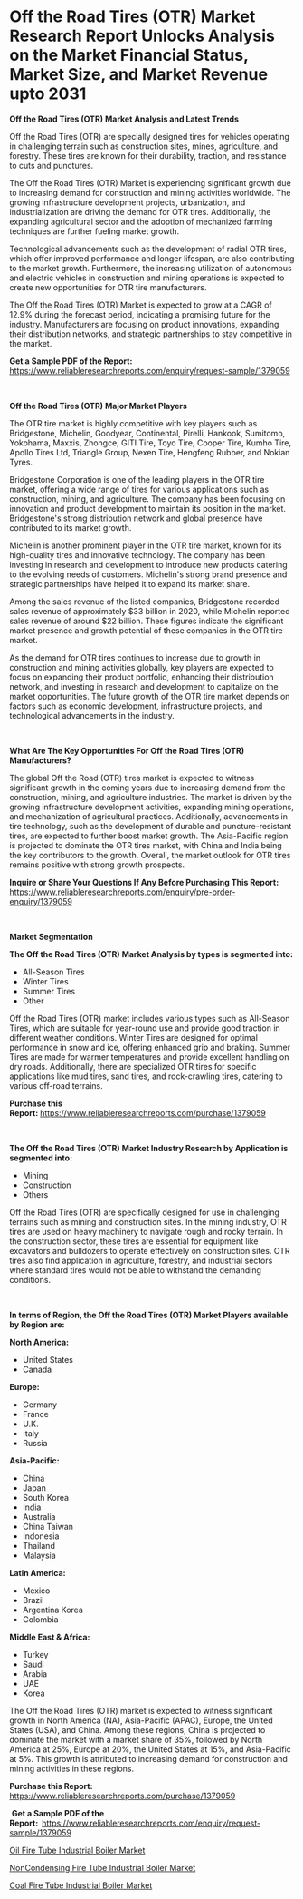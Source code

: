 <p><h1>Off the Road Tires (OTR) Market Research Report Unlocks Analysis on the Market Financial Status, Market Size, and Market Revenue upto 2031</h1></p><p><strong>Off the Road Tires (OTR) Market Analysis and Latest Trends</strong></p>
<p><p>Off the Road Tires (OTR) are specially designed tires for vehicles operating in challenging terrain such as construction sites, mines, agriculture, and forestry. These tires are known for their durability, traction, and resistance to cuts and punctures.</p><p>The Off the Road Tires (OTR) Market is experiencing significant growth due to increasing demand for construction and mining activities worldwide. The growing infrastructure development projects, urbanization, and industrialization are driving the demand for OTR tires. Additionally, the expanding agricultural sector and the adoption of mechanized farming techniques are further fueling market growth.</p><p>Technological advancements such as the development of radial OTR tires, which offer improved performance and longer lifespan, are also contributing to the market growth. Furthermore, the increasing utilization of autonomous and electric vehicles in construction and mining operations is expected to create new opportunities for OTR tire manufacturers.</p><p>The Off the Road Tires (OTR) Market is expected to grow at a CAGR of 12.9% during the forecast period, indicating a promising future for the industry. Manufacturers are focusing on product innovations, expanding their distribution networks, and strategic partnerships to stay competitive in the market.</p></p>
<p><strong>Get a Sample PDF of the Report:&nbsp;</strong> <a href="https://www.reliableresearchreports.com/enquiry/request-sample/1379059">https://www.reliableresearchreports.com/enquiry/request-sample/1379059</a></p>
<p>&nbsp;</p>
<p><strong>Off the Road Tires (OTR) Major Market Players</strong></p>
<p><p>The OTR tire market is highly competitive with key players such as Bridgestone, Michelin, Goodyear, Continental, Pirelli, Hankook, Sumitomo, Yokohama, Maxxis, Zhongce, GITI Tire, Toyo Tire, Cooper Tire, Kumho Tire, Apollo Tires Ltd, Triangle Group, Nexen Tire, Hengfeng Rubber, and Nokian Tyres. </p><p>Bridgestone Corporation is one of the leading players in the OTR tire market, offering a wide range of tires for various applications such as construction, mining, and agriculture. The company has been focusing on innovation and product development to maintain its position in the market. Bridgestone's strong distribution network and global presence have contributed to its market growth.</p><p>Michelin is another prominent player in the OTR tire market, known for its high-quality tires and innovative technology. The company has been investing in research and development to introduce new products catering to the evolving needs of customers. Michelin's strong brand presence and strategic partnerships have helped it to expand its market share.</p><p>Among the sales revenue of the listed companies, Bridgestone recorded sales revenue of approximately $33 billion in 2020, while Michelin reported sales revenue of around $22 billion. These figures indicate the significant market presence and growth potential of these companies in the OTR tire market. </p><p>As the demand for OTR tires continues to increase due to growth in construction and mining activities globally, key players are expected to focus on expanding their product portfolio, enhancing their distribution network, and investing in research and development to capitalize on the market opportunities. The future growth of the OTR tire market depends on factors such as economic development, infrastructure projects, and technological advancements in the industry.</p></p>
<p>&nbsp;</p>
<p><strong>What Are The Key Opportunities For Off the Road Tires (OTR) Manufacturers?</strong></p>
<p><p>The global Off the Road (OTR) tires market is expected to witness significant growth in the coming years due to increasing demand from the construction, mining, and agriculture industries. The market is driven by the growing infrastructure development activities, expanding mining operations, and mechanization of agricultural practices. Additionally, advancements in tire technology, such as the development of durable and puncture-resistant tires, are expected to further boost market growth. The Asia-Pacific region is projected to dominate the OTR tires market, with China and India being the key contributors to the growth. Overall, the market outlook for OTR tires remains positive with strong growth prospects.</p></p>
<p><strong>Inquire or Share Your Questions If Any Before Purchasing This Report:</strong> <a href="https://www.reliableresearchreports.com/enquiry/pre-order-enquiry/1379059">https://www.reliableresearchreports.com/enquiry/pre-order-enquiry/1379059</a></p>
<p>&nbsp;</p>
<p><strong>Market Segmentation</strong></p>
<p><strong>The Off the Road Tires (OTR) Market Analysis by types is segmented into:</strong></p>
<p><ul><li>All-Season Tires</li><li>Winter Tires</li><li>Summer Tires</li><li>Other</li></ul></p>
<p><p>Off the Road Tires (OTR) market includes various types such as All-Season Tires, which are suitable for year-round use and provide good traction in different weather conditions. Winter Tires are designed for optimal performance in snow and ice, offering enhanced grip and braking. Summer Tires are made for warmer temperatures and provide excellent handling on dry roads. Additionally, there are specialized OTR tires for specific applications like mud tires, sand tires, and rock-crawling tires, catering to various off-road terrains.</p></p>
<p><strong>Purchase this Report:&nbsp;</strong><a href="https://www.reliableresearchreports.com/purchase/1379059">https://www.reliableresearchreports.com/purchase/1379059</a></p>
<p>&nbsp;</p>
<p><strong>The Off the Road Tires (OTR) Market Industry Research by Application is segmented into:</strong></p>
<p><ul><li>Mining</li><li>Construction</li><li>Others</li></ul></p>
<p><p>Off the Road Tires (OTR) are specifically designed for use in challenging terrains such as mining and construction sites. In the mining industry, OTR tires are used on heavy machinery to navigate rough and rocky terrain. In the construction sector, these tires are essential for equipment like excavators and bulldozers to operate effectively on construction sites. OTR tires also find application in agriculture, forestry, and industrial sectors where standard tires would not be able to withstand the demanding conditions.</p></p>
<p>&nbsp;</p>
<p><strong>In terms of Region, the Off the Road Tires (OTR) Market Players available by Region are:</strong></p>
<p>
    <p> <strong> North America: </strong>
        <ul>
            <li>United States</li>
            <li>Canada</li>
        </ul>
        </p> 
    <p> <strong> Europe: </strong>
        <ul>
            <li>Germany</li>
            <li>France</li>
            <li>U.K.</li>
            <li>Italy</li>
            <li>Russia</li>
        </ul>
        </p> 
    <p> <strong> Asia-Pacific: </strong>
        <ul>
            <li>China</li>
            <li>Japan</li>
            <li>South Korea</li>
            <li>India</li>
            <li>Australia</li>
            <li>China Taiwan</li>
            <li>Indonesia</li>
            <li>Thailand</li>
            <li>Malaysia</li>
        </ul>
        </p> 
    <p> <strong> Latin America: </strong>
        <ul>
            <li>Mexico</li>
            <li>Brazil</li>
            <li>Argentina Korea</li>
            <li>Colombia</li>
        </ul>
        </p> 
    <p> <strong> Middle East & Africa: </strong>
        <ul>
            <li>Turkey</li>
            <li>Saudi</li>
            <li>Arabia</li>
            <li>UAE</li>
            <li>Korea</li>
        </ul>
    </p>
    </p>
<p><p>The Off the Road Tires (OTR) market is expected to witness significant growth in North America (NA), Asia-Pacific (APAC), Europe, the United States (USA), and China. Among these regions, China is projected to dominate the market with a market share of 35%, followed by North America at 25%, Europe at 20%, the United States at 15%, and Asia-Pacific at 5%. This growth is attributed to increasing demand for construction and mining activities in these regions.</p></p>
<p><strong>Purchase this Report: </strong><a href="https://www.reliableresearchreports.com/purchase/1379059">https://www.reliableresearchreports.com/purchase/1379059</a></p>
<p>&nbsp;<strong>Get a Sample PDF of the Report:&nbsp;&nbsp;</strong><a href="https://www.reliableresearchreports.com/enquiry/request-sample/1379059">https://www.reliableresearchreports.com/enquiry/request-sample/1379059</a></p>
<p><strong></strong></p>
<p><p><a href="https://view.publitas.com/reportprime-1/oil-fire-tube-industrial-boiler-market-size-focuses-on-market-dynamics-in-depth-analysis-and-future-projections-of-its-market-forecasted-for-period-from-2023-to-2030/">Oil Fire Tube Industrial Boiler Market</a></p><p><a href="https://view.publitas.com/reportprime-1/noncondensing-fire-tube-industrial-boiler-market-size-and-examines-its-market-scope-with-a-primary-focus-on-growth-opportunities-and-forecasted-trends-spanning-from-2023-to-2030/">NonCondensing Fire Tube Industrial Boiler Market</a></p><p><a href="https://view.publitas.com/reportprime-1/insights-into-coal-fire-tube-industrial-boiler-market-size-analysing-market-share-trends-and-growth-from-2023-to-2030/">Coal Fire Tube Industrial Boiler Market</a></p></p>
